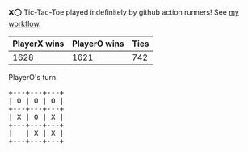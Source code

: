 :x::o: Tic-Tac-Toe played indefinitely by github action runners! See [my workflow](.github/workflows/play.yaml).

|PlayerX wins|PlayerO wins|Ties|
|-|-|-|
|1628|1621|742|

PlayerO's turn.

<pre>
+---+---+---+
| O | O | O |
+---+---+---+
| X | O | X |
+---+---+---+
|   | X | X |
+---+---+---+
</pre>
